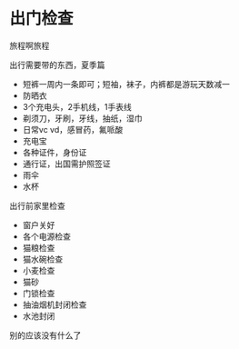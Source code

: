 # 出门检查

旅程啊旅程

出行需要带的东西，夏季篇

- 短裤一周内一条即可；短袖，袜子，内裤都是游玩天数减一
- 防晒衣
- 3个充电头，2手机线，1手表线
- 剃须刀，牙刷，牙线，抽纸，湿巾
- 日常vc vd，感冒药，氟哌酸
- 充电宝
- 各种证件，身份证
- 通行证，出国需护照签证
- 雨伞
- 水杯

出行前家里检查

- 窗户关好
- 各个电源检查
- 猫粮检查
- 猫水碗检查
- 小麦检查
- 猫砂
- 门锁检查
- 抽油烟机封闭检查
- 水池封闭

别的应该没有什么了
